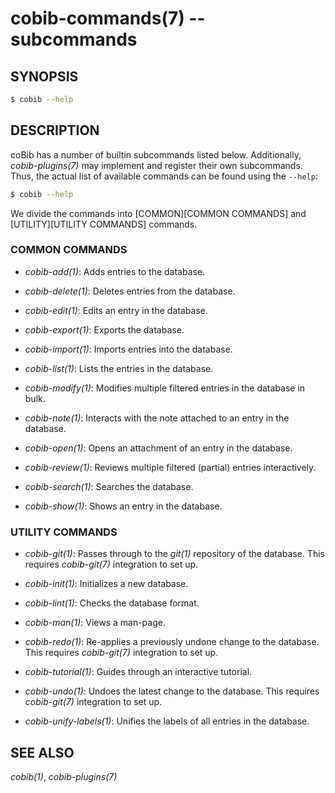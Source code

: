 cobib-commands(7) -- subcommands
================================

## SYNOPSIS

```bash
$ cobib --help
```

## DESCRIPTION

coBib has a number of builtin subcommands listed below.
Additionally, *cobib-plugins(7)* may implement and register their own subcommands.
Thus, the actual list of available commands can be found using the `--help`:
```bash
$ cobib --help
```

We divide the commands into [COMMON][COMMON COMMANDS] and [UTILITY][UTILITY COMMANDS] commands.

### COMMON COMMANDS

  * *cobib-add(1)*:
    Adds entries to the database.

  * *cobib-delete(1)*:
    Deletes entries from the database.

  * *cobib-edit(1)*:
    Edits an entry in the database.

  * *cobib-export(1)*:
    Exports the database.

  * *cobib-import(1)*:
    Imports entries into the database.

  * *cobib-list(1)*:
    Lists the entries in the database.

  * *cobib-modify(1)*:
    Modifies multiple filtered entries in the database in bulk.

  * *cobib-note(1)*:
    Interacts with the note attached to an entry in the database.

  * *cobib-open(1)*:
    Opens an attachment of an entry in the database.

  * *cobib-review(1)*:
    Reviews multiple filtered (partial) entries interactively.

  * *cobib-search(1)*:
    Searches the database.

  * *cobib-show(1)*:
    Shows an entry in the database.

### UTILITY COMMANDS

  * *cobib-git(1)*:
    Passes through to the _git(1)_ repository of the database.
    This requires *cobib-git(7)* integration to set up.

  * *cobib-init(1)*:
    Initializes a new database.

  * *cobib-lint(1)*:
    Checks the database format.

  * *cobib-man(1)*:
    Views a man-page.

  * *cobib-redo(1)*:
    Re-applies a previously undone change to the database.
    This requires *cobib-git(7)* integration to set up.

  * *cobib-tutorial(1)*:
    Guides through an interactive tutorial.

  * *cobib-undo(1)*:
    Undoes the latest change to the database.
    This requires *cobib-git(7)* integration to set up.

  * *cobib-unify-labels(1)*:
    Unifies the labels of all entries in the database.

## SEE ALSO

*cobib(1)*, *cobib-plugins(7)*

[//]: # ( vim: set ft=markdown tw=0: )
